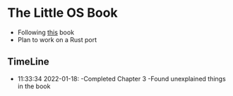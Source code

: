 # The Little OS Book

- Following [this](https://littleosbook.github.io/) book 
- Plan to work on a Rust port

## TimeLine
- 11:33:34 2022-01-18:
    -Completed Chapter 3
    -Found unexplained things in the book
